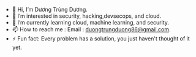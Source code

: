 - 👋 Hi, I’m Dương Trùng Dương.
- 👀 I’m interested in security, hacking,devsecops, and cloud. 
- 🌱 I’m currently learning cloud, machine learning, and security.
- 📫 How to reach me : Email : duongtrungduong86@gmail.com. 
- ⚡ Fun fact: Every problem has a solution, you just haven't thought of it yet.

<!---
trungduongmewmew/trungduongmewmew is a ✨ special ✨ repository because its `README.md` (this file) appears on your GitHub profile.
You can click the Preview link to take a look at your changes.
--->
